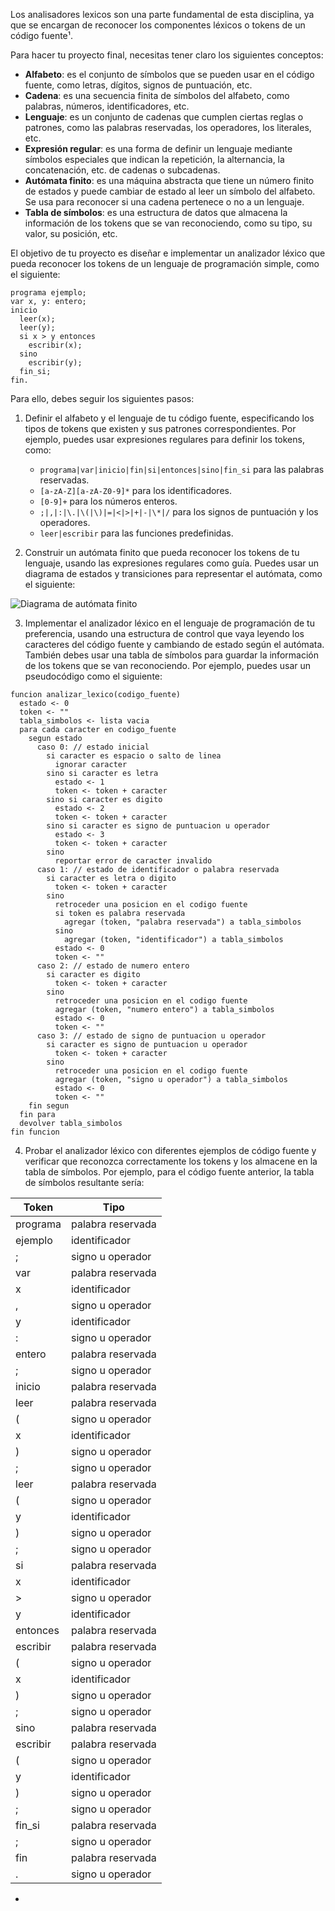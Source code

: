 Los analisadores lexicos son una parte fundamental de esta disciplina, ya que se encargan de reconocer los componentes léxicos o tokens de un código fuente¹.

Para hacer tu proyecto final, necesitas tener claro los siguientes conceptos:

- **Alfabeto**: es el conjunto de símbolos que se pueden usar en el código fuente, como letras, dígitos, signos de puntuación, etc.
- **Cadena**: es una secuencia finita de símbolos del alfabeto, como palabras, números, identificadores, etc.
- **Lenguaje**: es un conjunto de cadenas que cumplen ciertas reglas o patrones, como las palabras reservadas, los operadores, los literales, etc.
- **Expresión regular**: es una forma de definir un lenguaje mediante símbolos especiales que indican la repetición, la alternancia, la concatenación, etc. de cadenas o subcadenas.
- **Autómata finito**: es una máquina abstracta que tiene un número finito de estados y puede cambiar de estado al leer un símbolo del alfabeto. Se usa para reconocer si una cadena pertenece o no a un lenguaje.
- **Tabla de símbolos**: es una estructura de datos que almacena la información de los tokens que se van reconociendo, como su tipo, su valor, su posición, etc.

El objetivo de tu proyecto es diseñar e implementar un analizador léxico que pueda reconocer los tokens de un lenguaje de programación simple, como el siguiente:

```
programa ejemplo;
var x, y: entero;
inicio
  leer(x);
  leer(y);
  si x > y entonces
    escribir(x);
  sino
    escribir(y);
  fin_si;
fin.
```

Para ello, debes seguir los siguientes pasos:

1. Definir el alfabeto y el lenguaje de tu código fuente, especificando los tipos de tokens que existen y sus patrones correspondientes. Por ejemplo, puedes usar expresiones regulares para definir los tokens, como:

    - `programa|var|inicio|fin|si|entonces|sino|fin_si` para las palabras reservadas.
    - `[a-zA-Z][a-zA-Z0-9]*` para los identificadores.
    - `[0-9]+` para los números enteros.
    - `;|,|:|\.|\(|\)|=|<|>|+|-|\*|/` para los signos de puntuación y los operadores.
    - `leer|escribir` para las funciones predefinidas.

2. Construir un autómata finito que pueda reconocer los tokens de tu lenguaje, usando las expresiones regulares como guía. Puedes usar un diagrama de estados y transiciones para representar el autómata, como el siguiente:

![Diagrama de autómata finito](^4^)

3. Implementar el analizador léxico en el lenguaje de programación de tu preferencia, usando una estructura de control que vaya leyendo los caracteres del código fuente y cambiando de estado según el autómata. También debes usar una tabla de símbolos para guardar la información de los tokens que se van reconociendo. Por ejemplo, puedes usar un pseudocódigo como el siguiente:

```
funcion analizar_lexico(codigo_fuente)
  estado <- 0
  token <- ""
  tabla_simbolos <- lista vacia
  para cada caracter en codigo_fuente
    segun estado
      caso 0: // estado inicial
        si caracter es espacio o salto de linea
          ignorar caracter
        sino si caracter es letra
          estado <- 1
          token <- token + caracter
        sino si caracter es digito
          estado <- 2
          token <- token + caracter
        sino si caracter es signo de puntuacion u operador
          estado <- 3
          token <- token + caracter
        sino
          reportar error de caracter invalido
      caso 1: // estado de identificador o palabra reservada
        si caracter es letra o digito
          token <- token + caracter
        sino
          retroceder una posicion en el codigo fuente
          si token es palabra reservada
            agregar (token, "palabra reservada") a tabla_simbolos
          sino
            agregar (token, "identificador") a tabla_simbolos
          estado <- 0
          token <- ""
      caso 2: // estado de numero entero
        si caracter es digito
          token <- token + caracter
        sino
          retroceder una posicion en el codigo fuente
          agregar (token, "numero entero") a tabla_simbolos
          estado <- 0
          token <- ""
      caso 3: // estado de signo de puntuacion u operador
        si caracter es signo de puntuacion u operador
          token <- token + caracter
        sino
          retroceder una posicion en el codigo fuente
          agregar (token, "signo u operador") a tabla_simbolos
          estado <- 0
          token <- ""
    fin segun
  fin para
  devolver tabla_simbolos
fin funcion
```

4. Probar el analizador léxico con diferentes ejemplos de código fuente y verificar que reconozca correctamente los tokens y los almacene en la tabla de símbolos. Por ejemplo, para el código fuente anterior, la tabla de símbolos resultante sería:

| Token | Tipo |
| ----- | ---- |
| programa | palabra reservada |
| ejemplo | identificador |
| ; | signo u operador |
| var | palabra reservada |
| x | identificador |
| , | signo u operador |
| y | identificador |
| : | signo u operador |
| entero | palabra reservada |
| ; | signo u operador |
| inicio | palabra reservada |
| leer | palabra reservada |
| ( | signo u operador |
| x | identificador |
| ) | signo u operador |
| ; | signo u operador |
| leer | palabra reservada |
| ( | signo u operador |
| y | identificador |
| ) | signo u operador |
| ; | signo u operador |
| si | palabra reservada |
| x | identificador |
| > | signo u operador |
| y | identificador |
| entonces | palabra reservada |
| escribir | palabra reservada |
| ( | signo u operador |
| x | identificador |
| ) | signo u operador |
| ; | signo u operador |
| sino | palabra reservada |
| escribir | palabra reservada |
| ( | signo u operador |
| y | identificador |
| ) | signo u operador |
| ; | signo u operador |
| fin_si | palabra reservada |
| ; | signo u operador |
| fin | palabra reservada |
| . | signo u operador |

*